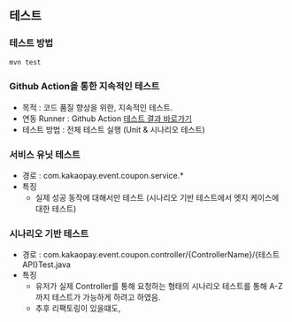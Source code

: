## 테스트 
### 테스트 방법
```bash
mvn test
```

### Github Action을 통한 지속적인 테스트  
- 목적 : 코드 품질 향상을 위한, 지속적인 테스트.
- 연동 Runner : Github Action
[테스트 결과 바로가기](./actions)
- 테스트 방법 : 전체 테스트 실행 (Unit & 시나리오 테스트)

### 서비스 유닛 테스트
 - 경로 : com.kakaopay.event.coupon.service.*
-  특징 
    -  실제 성공 동작에 대해서만 테스트 (시나리오 기반 테스트에서 엣지 케이스에 대한 테스트)
  
###  시나리오 기반 테스트
 - 경로 : com.kakaopay.event.coupon.controller/{ControllerName}/{테스트API}Test.java
 - 특징
     - 유저가 실제 Controller를 통해 요청하는 형태의 시나리오 테스트를 통해  A-Z까지 테스트가 가능하게 하려고 하였음.
     - 추후 리팩토링이 있을떄도,  
